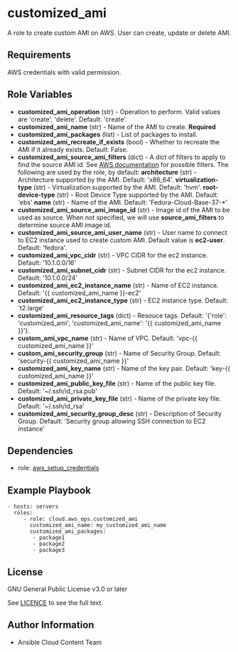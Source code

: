 customized_ami
=========

A role to create custom AMI on AWS. User can create, update or delete AMI.

Requirements
------------

AWS credentials with valid permission.

Role Variables
--------------

* **customized_ami_operation** (str) - Operation to perform. Valid values are 'create', 'delete'. Default: 'create'.
* **customized_ami_name** (str) - Name of the AMI to create. **Required**
* **customized_ami_packages** (list) - List of packages to install.
* **customized_ami_recreate_if_exists** (bool) - Whether to recreate the AMI if it already exists. Default: False.
* **customized_ami_source_ami_filters** (dict) - A dict of filters to apply to find the source AMI id. See [AWS documentation](https://docs.aws.amazon.com/AWSEC2/latest/APIReference/API_DescribeImages.html) for possible filters. The following are used by the role, by default:
    **architecture** (str) - Architecture supported by the AMI. Default: 'x86_64'.
    **virtualization-type** (str) - Virtualization supported by the AMI. Default: 'hvm'.
    **root-device-type** (str) - Root Device Type supported by the AMI. Default: 'ebs'
    **name** (str) - Name of the AMI. Default: 'Fedora-Cloud-Base-37-*'
* **customized_ami_source_ami_image_id** (str) - Image id of the AMI to be used as source. When not specified, we will use **source_ami_filters** to determine source AMI image id.
* **customized_ami_source_ami_user_name** (str) - User name to connect to EC2 instance used to create custom AMI. Default value is **ec2-user**. Default: 'fedora'.
* **customized_ami_vpc_cidr** (str) - VPC CIDR for the ec2 instance. Default: '10.1.0.0/16'
* **customized_ami_subnet_cidr** (str) - Subnet CIDR for the ec2 instance. Default: '10.1.0.0/24'
* **customized_ami_ec2_instance_name** (str) - Name of EC2 instance. Default: '{{ customized_ami_name }}-ec2'
* **customized_ami_ec2_instance_type** (str) - EC2 instance type. Default: 't2.large'
* **customized_ami_resource_tags** (dict) - Resouce tags. Default: '{'role': 'customized_ami', 'customized_ami_name': '{{ customized_ami_name }}'}.
* **custom_ami_vpc_name** (str) - Name of VPC. Default: 'vpc-{{ customized_ami_name }}'
* **custom_ami_security_group** (str) - Name of Security Group. Default: 'security-{{ customized_ami_name }}'
* **customized_ami_key_name** (str) - Name of the key pair. Default: 'key-{{ customized_ami_name }}'
* **customized_ami_public_key_file** (str) - Name of the public key file. Default: '~/.ssh/id_rsa.pub'
* **customized_ami_private_key_file** (str) - Name of the private key file. Default: '~/.ssh/id_rsa'
* **customized_ami_security_group_desc** (str) - Description of Security Group. Default: 'Security group allowing SSH connection to EC2 instance'

Dependencies
------------

- role: [aws_setup_credentials](../aws_setup_credentials/README.md)

Example Playbook
----------------

    - hosts: servers
      roles:
         - role: cloud.aws_ops.customized_ami
           customized_ami_name: my_customized_ami_name
           customized_ami_packages:
            - package1
            - package2
            - package3

License
-------

GNU General Public License v3.0 or later

See [LICENCE](../../LICENSE) to see the full text.

Author Information
------------------

- Ansible Cloud Content Team
